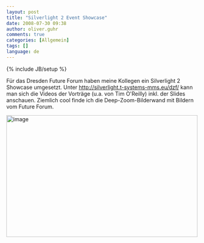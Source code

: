 ```yaml
---
layout: post
title: "Silverlight 2 Event Showcase"
date: 2008-07-30 09:38
author: oliver.guhr
comments: true
categories: [Allgemein]
tags: []
language: de
---
```

{% include JB/setup %}
<p>Für das Dresden Future Forum haben meine Kollegen ein Silverlight 2 Showcase umgesetzt. Unter <a title="http://silverlight.t-systems-mms.eu/dzf/" href="http://silverlight.t-systems-mms.eu/dzf/">http://silverlight.t-systems-mms.eu/dzf/</a> kann man sich die Videos der Vorträge (u.a. von Tim O'Reilly) inkl. der Slides anschauen. Ziemlich cool finde ich die Deep-Zoom-Bilderwand mit Bildern vom Future Forum.</p> <p><a href="http://silverlight.t-systems-mms.eu/dzf/ "><img style="border-right: 0px; border-top: 0px; border-left: 0px; border-bottom: 0px" height="320" alt="image" src="{{BASE_PATH}}/assets/wp-images/image490.png" width="502" border="0"></a></p>
